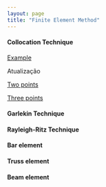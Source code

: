 ```yaml
---
layout: page
title: "Finite Element Method"
---
```


#### Collocation Technique


[Example](AE_245___Lista_3.pdf)

Atualização

[Two points](/codes/two_point_collocation.md)

[Three points](/codes/three_point_collocation.md)

#### Garlekin Technique

#### Rayleigh-Ritz Technique

#### Bar element

#### Truss element

#### Beam element
